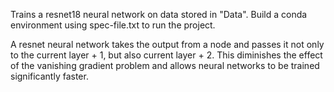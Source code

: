 Trains a resnet18 neural network on data stored in "Data".
Build a conda environment using spec-file.txt to run the project.

A resnet neural network takes the output from a node and passes it not only to the current layer + 1, but also current layer + 2.
This diminishes the effect of the vanishing gradient problem and allows neural networks to be trained significantly faster.


